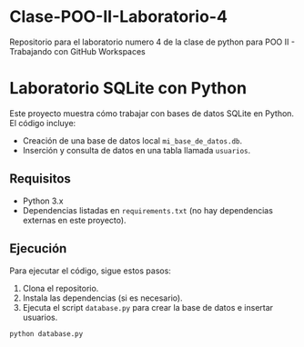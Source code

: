 # Clase-POO-II-Laboratorio-4
Repositorio para el laboratorio numero 4 de la clase de python para POO II - Trabajando con GitHub Workspaces

# Laboratorio SQLite con Python

Este proyecto muestra cómo trabajar con bases de datos SQLite en Python. El código incluye:

- Creación de una base de datos local `mi_base_de_datos.db`.
- Inserción y consulta de datos en una tabla llamada `usuarios`.

## Requisitos

- Python 3.x
- Dependencias listadas en `requirements.txt` (no hay dependencias externas en este proyecto).

## Ejecución

Para ejecutar el código, sigue estos pasos:

1. Clona el repositorio.
2. Instala las dependencias (si es necesario).
3. Ejecuta el script `database.py` para crear la base de datos e insertar usuarios.

```bash
python database.py
